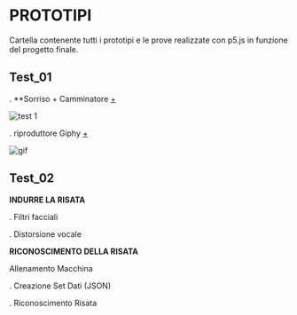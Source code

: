# PROTOTIPI 

Cartella contenente tutti i prototipi e le prove realizzate con p5.js in funzione del progetto finale.

## Test_01 

. **Sorriso + Camminatore [+](https://editor.p5js.org/lucrezia1234/full/IsYHvOFyD)

![test 1](https://user-images.githubusercontent.com/79698027/122654351-ed108500-d14a-11eb-8d6c-d468b0dd0d3c.JPG)

. riproduttore Giphy [+](https://editor.p5js.org/lucrezia1234/full/lFuK-LeRp)

![gif](https://user-images.githubusercontent.com/79698027/122654430-93f52100-d14b-11eb-9121-a718a15b222e.JPG)

## Test_02

**INDURRE LA RISATA**

. Filtri facciali

. Distorsione vocale

**RICONOSCIMENTO DELLA RISATA**

Allenamento Macchina

. Creazione Set Dati (JSON)

. Riconoscimento Risata
